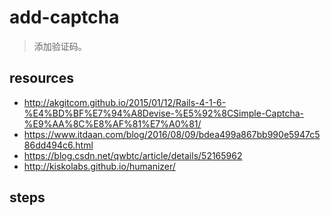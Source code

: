 # add-captcha
> 添加验证码。

## resources
- http://akgitcom.github.io/2015/01/12/Rails-4-1-6-%E4%BD%BF%E7%94%A8Devise-%E5%92%8CSimple-Captcha-%E9%AA%8C%E8%AF%81%E7%A0%81/
- https://www.itdaan.com/blog/2016/08/09/bdea499a867bb990e5947c586dd494c6.html
- https://blog.csdn.net/qwbtc/article/details/52165962
- http://kiskolabs.github.io/humanizer/


## steps